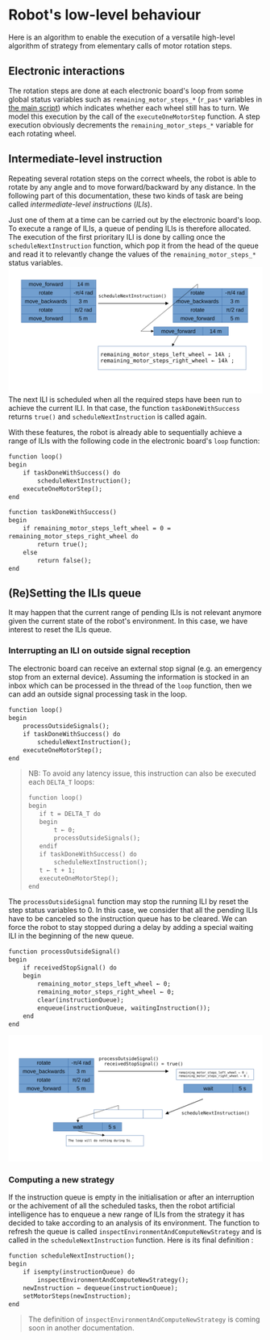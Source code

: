 # Robot's low-level behaviour
Here is an algorithm to enable the execution of a versatile high-level algorithm of strategy from elementary calls of motor rotation steps. 

## Electronic interactions
The rotation steps are done at each electronic board's loop from some global status variables such as `remaining_motor_steps_*` (`r_pas*` variables in [the main script](../motors/code_arduino_uno_steppers_fonctionnel_051220023.ino)) which indicates whether each wheel still has to turn. We model this execution by the call of the `executeOneMotorStep` function. A step execution obviously decrements the `remaining_motor_steps_*` variable for each rotating wheel.


## Intermediate-level instruction
Repeating several rotation steps on the correct wheels, the robot is able to rotate by any angle and to move forward/backward by any distance. In the following part of this documentation, these two kinds of task are being called *intermediate-level instructions* (*ILIs*).

Just one of them at a time can be carried out by the electronic board's loop. To execute a range of ILIs, a queue of pending ILIs is therefore allocated.  
The execution of the first prioritary ILI is done by calling once the `scheduleNextInstruction` function, which pop it from the head of the queue and read it to relevantly change the values of the `remaining_motor_steps_*` status variables. ![instruction scheduling schema](./scheduleNextILI.svg)
The next ILI is scheduled when all the required steps have been run to achieve the current ILI. In that case, the function `taskDoneWithSuccess` returns `true()` and `scheduleNextInstruction` is called again.

With these features, the robot is already able to sequentially achieve a range of ILIs with the following code in the electronic board's `loop` function: 

```
function loop()
begin
    if taskDoneWithSuccess() do
		scheduleNextInstruction();
	executeOneMotorStep();
end
```

```
function taskDoneWithSuccess()
begin
	if remaining_motor_steps_left_wheel = 0 = remaining_motor_steps_right_wheel do
		return true();
	else
		return false();
end
```

## (Re)Setting the ILIs queue

It may happen that the current range of pending ILIs is not relevant anymore given the current state of the robot's environment. In this case, we have interest to reset the ILIs queue.

### Interrupting an ILI on outside signal reception

The electronic board can receive an external stop signal (e.g. an emergency stop from an external device). Assuming the information is stocked in an inbox which can be processed in the thread of the `loop` function, then we can add an outside signal processing task in the loop.
```
function loop()
begin
	processOutsideSignals();
	if taskDoneWithSuccess() do
		scheduleNextInstruction();
	executeOneMotorStep();
end
```
>NB: To avoid any latency issue, this instruction can also be executed each `DELTA_T` loops:
>```
>function loop()
>begin
>    if t = DELTA_T do
>    begin
>        t ← 0;
>        processOutsideSignals();
>    endif
>    if taskDoneWithSuccess() do
>        scheduleNextInstruction();
>    t ← t + 1; 
>    executeOneMotorStep();
>end
>```

The `processOutsideSignal` function may stop the running ILI by reset the step status variables to 0. In this case, we consider that all the pending ILIs have to be canceled so the instruction queue has to be cleared. We can force the robot to stay stopped during a delay by adding a special waiting ILI in the beginning of the new queue.
```
function processOutsideSignal()
begin
    if receivedStopSignal() do
    begin
        remaining_motor_steps_left_wheel ← 0;
        remaining_motor_steps_right_wheel ← 0;
        clear(instructionQueue);
        enqueue(instructionQueue, waitingInstruction());
    end
end
```
![instruction interruption schema](./interruption.svg)

### Computing a new strategy

If the instruction queue is empty in the initialisation or after an interruption or the achivement of all the scheduled tasks, then the robot artificial intelligence has to enqueue a new range of ILIs from the strategy it has decided to take according to an analysis of its environment. The function to refresh the queue is called `inspectEnvironmentAndComputeNewStrategy` and is called in the `scheduleNextInstruction` function. Here is its final definition :
```
function scheduleNextInstruction();
begin
	if isempty(instructionQueue) do
		inspectEnvironmentAndComputeNewStrategy();
	newInstruction ← dequeue(instructionQueue);
	setMotorSteps(newInstruction);
end
```

> The definition of `inspectEnvironmentAndComputeNewStrategy` is coming soon in another documentation.
